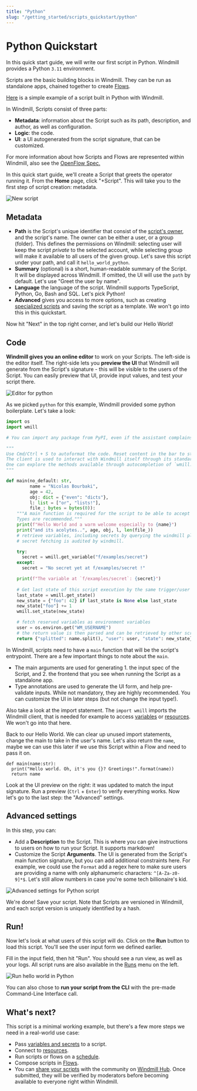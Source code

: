 ```yaml
---
title: "Python"
slug: "/getting_started/scripts_quickstart/python"
---
```


# Python Quickstart

In this quick start guide, we will write our first script in Python. Windmill
provides a Python `3.11` environment.

Scripts are the basic building blocks in Windmill. They can be run as standalone
apps, chained together to create [Flows][flows].


[Here](https://app.windmill.dev/scripts/get/636d928308d3b905?workspace_id=demo) is a simple example of a script built in Python with Windmill.

In Windmill, Scripts consist of three parts:

- **Metadata**: information about the Script such as its path, description, and
  author, as well as configuration.
- **Logic**: the code.
- **UI**: a UI autogenerated from the script signature, that can be customized.

For more information about how Scripts and Flows are represented within
Windmill, also see the [OpenFlow Spec.][openflow]

In this quick start guide, we'll create a Script that greets the operator
running it. From the **Home** page, click "+Script". This will take you to the
first step of script creation: metadata.

![New script](./create_script_python.png)

## Metadata

- **Path** is the Script's unique identifier that consist of the
  [script's owner](../../../reference/index.md#owner), and the script's name.
  The owner can be either a user, or a group (folder). This defines the permissions on
  Windmill: selecting user will keep the script _private_ to the selected
  account, while selecting group will make it available to all users of the
  given group. Let's save this script under your path, and call it
  `hello_world_python`.
- **Summary** (optional) is a short, human-readable summary of the Script. It
  will be displayed across Windmill. If omitted, the UI will use the `path` by
  default. Let's use "Greet the user by name".
- **Language** the language of the script. Windmill supports TypeScript, Python,
  Go, Bash and SQL. <!-- You can read more about environments.  -->Let's pick
  Python!
- **Advanced** gives you access to more options, such as creating
  [specialized scripts](../../../reference/index.md) and saving the script as a
  template. We won't go into this in this quickstart.

Now hit "Next" in the top right corner, and let's build our Hello World!

## Code

**Windmill gives you an online editor** to work on your Scripts. The left-side is
the editor itself. The right-side lets you **preview the UI** that Windmill will
generate from the Script's signature - this will be visible to the users of the
Script. You can easily preview that UI, provide input values, and test your
script there.

![Editor for python](./editor_python.png)

As we picked `python` for this example, Windmill provided some python
boilerplate. Let's take a look:

```python
import os
import wmill

# You can import any package from PyPI, even if the assistant complains

"""
Use Cmd/Ctrl + S to autoformat the code. Reset content in the bar to start from a clean template.
The client is used to interact with Windmill itself through its standard API.
One can explore the methods available through autocompletion of `wmill.XXX`.
"""

def main(no_default: str,
         name = "Nicolas Bourbaki",
         age = 42,
         obj: dict = {"even": "dicts"},
         l: list = ["or", "lists!"],
         file_: bytes = bytes(0)):
    """A main function is required for the script to be able to accept arguments.
    Types are recommended."""
    print(f"Hello World and a warm welcome especially to {name}")
    print("and its acolytes..", age, obj, l, len(file_))
    # retrieve variables, including secrets by querying the windmill platform.
    # secret fetching is audited by windmill.

    try:
      secret = wmill.get_variable("f/examples/secret")
    except:
      secret = "No secret yet at f/examples/secret !"

    print(f"The variable at `f/examples/secret`: {secret}")
    
    # Get last state of this script execution by the same trigger/user
    last_state = wmill.get_state()
    new_state = {"foo": 42} if last_state is None else last_state
    new_state["foo"] += 1
    wmill.set_state(new_state)

    # fetch reserved variables as environment variables
    user = os.environ.get("WM_USERNAME")
    # the return value is then parsed and can be retrieved by other scripts conveniently
    return {"splitted": name.split(), "user": user, "state": new_state}
```

In Windmill, scripts need to have a `main` function that will be the script's
entrypoint. There are a few important things to note about the `main`.

- The main arguments are used for generating 1. the input spec of the Script, and 2.
  the frontend that you see when running the Script as a standalone app.
- Type annotations are used to generate the UI form, and help pre-validate
  inputs. While not mandatory, they are highly recommended. You can customize
  the UI in later steps (but not change the input type!).

Also take a look at the import statement. The `import wmill` imports the
Windmill client, that is needed for example to access
[variables](../../../core_concepts/2_variables_and_secrets/index.md) or
[resources](../../../core_concepts/3_resources_and_types/index.md). We won't go
into that here.

Back to our Hello World. We can clear up unused import statements, change the
main to take in the user's name. Let's also return the `name`, maybe we can use
this later if we use this Script within a Flow and need to pass it on.

```
def main(name:str):
  print("Hello world. Oh, it's you {}? Greetings!".format(name))
  return name
```

Look at the UI preview on the right: it was updated to match the input
signature. Run a preview (`Ctrl` + `Enter`) to verify everything works. Now
let's go to the last step: the "Advanced" settings.

## Advanced settings

In this step, you can:

- Add a **Description** to the Script. This is where you can give instructions
  to users on how to run your Script. It supports markdown!
- Customize the Script **Arguments**. The UI is generated from the Script's main
  function signature, but you can add additional constraints here. For example,
  we could use the `Format` add a regex here to make sure users are providing a
  name with only alphanumeric characters: `^[A-Za-z0-9]*$`. Let's still allow
  numbers in case you're some tech billionaire's kid.

![Advanced settings for Python script](./advanced_python.png)

We're done! Save your script. Note that Scripts are versioned in Windmill, and
each script version is uniquely identified by a hash.

## Run!

Now let's look at what users of this script will do. Click on the **Run** button
to load this script. You'll see the user input form we defined earlier.

Fill in the input field, then hit "Run". You should see a run view, as well as
your logs. All script runs are also available in the [Runs][app-runs] menu on
the left.

![Run hello world in Python](./run_python.png)

You can also chose to **run your script from the CLI** with the pre-made Command-Line Interface call.

## What's next?

This script is a minimal working example, but there's a few more steps we need
in a real-world use case:

- Pass
  [variables and secrets](../../../core_concepts/2_variables_and_secrets/index.md)
  to a script.
- Connect to [resources](../../../core_concepts/3_resources_and_types/index.md).
- Run scripts or flows on a
  [schedule](../../../getting_started/8_scheduling_scripts_flows/index.md).
- Compose scripts in [Flows][flows].
- You can [share your scripts](https://docs.windmill.dev/docs/misc/share_on_hub/) with the community on [Windmill Hub][wm-hub]. Once
  submitted, they will be verified by moderators before becoming available to
  everyone right within Windmill.

<!-- Resources -->

[flows]: ../../../getting_started/6_flows_quickstart/index.md
[app-runs]: https://app.windmill.dev/runs
[app-scripts]: https://app.windmill.dev/scripts
[deno]: https://deno.land/
[openflow]: ../../../openflow/index.md
[python]: https://www.python.org/
[wm-hub]: https://hub.windmill.dev
